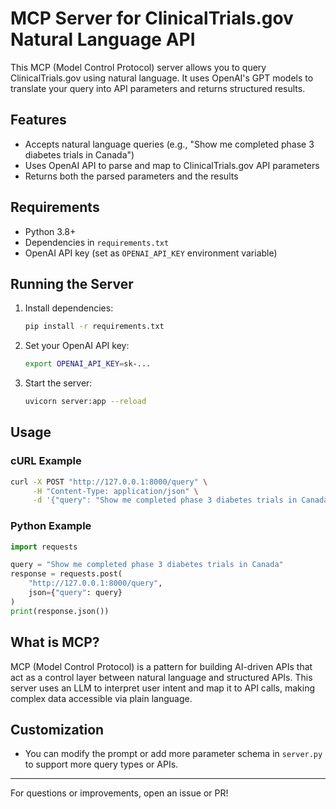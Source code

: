 # MCP Server for ClinicalTrials.gov Natural Language API

This MCP (Model Control Protocol) server allows you to query ClinicalTrials.gov using natural language. It uses OpenAI's GPT models to translate your query into API parameters and returns structured results.

## Features
- Accepts natural language queries (e.g., "Show me completed phase 3 diabetes trials in Canada")
- Uses OpenAI API to parse and map to ClinicalTrials.gov API parameters
- Returns both the parsed parameters and the results

## Requirements
- Python 3.8+
- Dependencies in `requirements.txt`
- OpenAI API key (set as `OPENAI_API_KEY` environment variable)

## Running the Server

1. Install dependencies:
   ```sh
   pip install -r requirements.txt
   ```
2. Set your OpenAI API key:
   ```sh
   export OPENAI_API_KEY=sk-...
   ```
3. Start the server:
   ```sh
   uvicorn server:app --reload
   ```

## Usage

### cURL Example
```sh
curl -X POST "http://127.0.0.1:8000/query" \
     -H "Content-Type: application/json" \
     -d '{"query": "Show me completed phase 3 diabetes trials in Canada"}'
```

### Python Example
```python
import requests

query = "Show me completed phase 3 diabetes trials in Canada"
response = requests.post(
    "http://127.0.0.1:8000/query",
    json={"query": query}
)
print(response.json())
```

## What is MCP?
MCP (Model Control Protocol) is a pattern for building AI-driven APIs that act as a control layer between natural language and structured APIs. This server uses an LLM to interpret user intent and map it to API calls, making complex data accessible via plain language.

## Customization
- You can modify the prompt or add more parameter schema in `server.py` to support more query types or APIs.

---
For questions or improvements, open an issue or PR!
